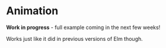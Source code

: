 # Animation

**Work in progress** - full example coming in the next few weeks!

Works just like it did in previous versions of Elm though.